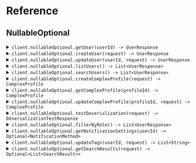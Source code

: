 # Reference
## NullableOptional
<details><summary><code>client.nullableOptional.getUser(userId) -> UserResponse</code></summary>
<dl>
<dd>

#### 📝 Description

<dl>
<dd>

<dl>
<dd>

Get a user by ID
</dd>
</dl>
</dd>
</dl>

#### 🔌 Usage

<dl>
<dd>

<dl>
<dd>

```java
client.nullableOptional().getUser("userId");
```
</dd>
</dl>
</dd>
</dl>

#### ⚙️ Parameters

<dl>
<dd>

<dl>
<dd>

**userId:** `String` 
    
</dd>
</dl>
</dd>
</dl>


</dd>
</dl>
</details>

<details><summary><code>client.nullableOptional.createUser(request) -> UserResponse</code></summary>
<dl>
<dd>

#### 📝 Description

<dl>
<dd>

<dl>
<dd>

Create a new user
</dd>
</dl>
</dd>
</dl>

#### 🔌 Usage

<dl>
<dd>

<dl>
<dd>

```java
client.nullableOptional().createUser(
    CreateUserRequest
        .builder()
        .username("username")
        .email("email")
        .phone("phone")
        .address(
            Address
                .builder()
                .street("street")
                .zipCode("zipCode")
                .city("city")
                .state("state")
                .country("country")
                .buildingId("buildingId")
                .tenantId("tenantId")
                .build()
        )
        .build()
);
```
</dd>
</dl>
</dd>
</dl>

#### ⚙️ Parameters

<dl>
<dd>

<dl>
<dd>

**request:** `CreateUserRequest` 
    
</dd>
</dl>
</dd>
</dl>


</dd>
</dl>
</details>

<details><summary><code>client.nullableOptional.updateUser(userId, request) -> UserResponse</code></summary>
<dl>
<dd>

#### 📝 Description

<dl>
<dd>

<dl>
<dd>

Update a user (partial update)
</dd>
</dl>
</dd>
</dl>

#### 🔌 Usage

<dl>
<dd>

<dl>
<dd>

```java
client.nullableOptional().updateUser(
    "userId",
    UpdateUserRequest
        .builder()
        .username("username")
        .email("email")
        .phone("phone")
        .address(
            Address
                .builder()
                .street("street")
                .zipCode("zipCode")
                .city("city")
                .state("state")
                .country("country")
                .buildingId("buildingId")
                .tenantId("tenantId")
                .build()
        )
        .build()
);
```
</dd>
</dl>
</dd>
</dl>

#### ⚙️ Parameters

<dl>
<dd>

<dl>
<dd>

**userId:** `String` 
    
</dd>
</dl>

<dl>
<dd>

**request:** `UpdateUserRequest` 
    
</dd>
</dl>
</dd>
</dl>


</dd>
</dl>
</details>

<details><summary><code>client.nullableOptional.listUsers() -> List&lt;UserResponse&gt;</code></summary>
<dl>
<dd>

#### 📝 Description

<dl>
<dd>

<dl>
<dd>

List all users
</dd>
</dl>
</dd>
</dl>

#### 🔌 Usage

<dl>
<dd>

<dl>
<dd>

```java
client.nullableOptional().listUsers(
    ListUsersRequest
        .builder()
        .limit(1)
        .offset(1)
        .includeDeleted(true)
        .sortBy("sortBy")
        .build()
);
```
</dd>
</dl>
</dd>
</dl>

#### ⚙️ Parameters

<dl>
<dd>

<dl>
<dd>

**limit:** `Optional<Integer>` 
    
</dd>
</dl>

<dl>
<dd>

**offset:** `Optional<Integer>` 
    
</dd>
</dl>

<dl>
<dd>

**includeDeleted:** `Optional<Boolean>` 
    
</dd>
</dl>

<dl>
<dd>

**sortBy:** `Optional<String>` 
    
</dd>
</dl>
</dd>
</dl>


</dd>
</dl>
</details>

<details><summary><code>client.nullableOptional.searchUsers() -> List&lt;UserResponse&gt;</code></summary>
<dl>
<dd>

#### 📝 Description

<dl>
<dd>

<dl>
<dd>

Search users
</dd>
</dl>
</dd>
</dl>

#### 🔌 Usage

<dl>
<dd>

<dl>
<dd>

```java
client.nullableOptional().searchUsers(
    SearchUsersRequest
        .builder()
        .query("query")
        .department("department")
        .role("role")
        .isActive(true)
        .build()
);
```
</dd>
</dl>
</dd>
</dl>

#### ⚙️ Parameters

<dl>
<dd>

<dl>
<dd>

**query:** `String` 
    
</dd>
</dl>

<dl>
<dd>

**department:** `Optional<String>` 
    
</dd>
</dl>

<dl>
<dd>

**role:** `Optional<String>` 
    
</dd>
</dl>

<dl>
<dd>

**isActive:** `Optional<Boolean>` 
    
</dd>
</dl>
</dd>
</dl>


</dd>
</dl>
</details>

<details><summary><code>client.nullableOptional.createComplexProfile(request) -> ComplexProfile</code></summary>
<dl>
<dd>

#### 📝 Description

<dl>
<dd>

<dl>
<dd>

Create a complex profile to test nullable enums and unions
</dd>
</dl>
</dd>
</dl>

#### 🔌 Usage

<dl>
<dd>

<dl>
<dd>

```java
client.nullableOptional().createComplexProfile(
    ComplexProfile
        .builder()
        .id("id")
        .nullableRole(UserRole.ADMIN)
        .optionalRole(UserRole.ADMIN)
        .optionalNullableRole(UserRole.ADMIN)
        .nullableStatus(UserStatus.ACTIVE)
        .optionalStatus(UserStatus.ACTIVE)
        .optionalNullableStatus(UserStatus.ACTIVE)
        .nullableNotification(
            NotificationMethod.email(
                EmailNotification
                    .builder()
                    .emailAddress("emailAddress")
                    .subject("subject")
                    .htmlContent("htmlContent")
                    .build()
            )
        )
        .optionalNotification(
            NotificationMethod.email(
                EmailNotification
                    .builder()
                    .emailAddress("emailAddress")
                    .subject("subject")
                    .htmlContent("htmlContent")
                    .build()
            )
        )
        .optionalNullableNotification(
            NotificationMethod.email(
                EmailNotification
                    .builder()
                    .emailAddress("emailAddress")
                    .subject("subject")
                    .htmlContent("htmlContent")
                    .build()
            )
        )
        .nullableSearchResult(
            SearchResult.user(
                UserResponse
                    .builder()
                    .id("id")
                    .username("username")
                    .createdAt(OffsetDateTime.parse("2024-01-15T09:30:00Z"))
                    .email("email")
                    .phone("phone")
                    .updatedAt(OffsetDateTime.parse("2024-01-15T09:30:00Z"))
                    .address(
                        Address
                            .builder()
                            .street("street")
                            .zipCode("zipCode")
                            .city("city")
                            .state("state")
                            .country("country")
                            .buildingId("buildingId")
                            .tenantId("tenantId")
                            .build()
                    )
                    .build()
            )
        )
        .optionalSearchResult(
            SearchResult.user(
                UserResponse
                    .builder()
                    .id("id")
                    .username("username")
                    .createdAt(OffsetDateTime.parse("2024-01-15T09:30:00Z"))
                    .email("email")
                    .phone("phone")
                    .updatedAt(OffsetDateTime.parse("2024-01-15T09:30:00Z"))
                    .address(
                        Address
                            .builder()
                            .street("street")
                            .zipCode("zipCode")
                            .city("city")
                            .state("state")
                            .country("country")
                            .buildingId("buildingId")
                            .tenantId("tenantId")
                            .build()
                    )
                    .build()
            )
        )
        .nullableArray(
            new ArrayList<String>(
                Arrays.asList("nullableArray", "nullableArray")
            )
        )
        .optionalArray(
            new ArrayList<String>(
                Arrays.asList("optionalArray", "optionalArray")
            )
        )
        .optionalNullableArray(
            new ArrayList<String>(
                Arrays.asList("optionalNullableArray", "optionalNullableArray")
            )
        )
        .nullableListOfNullables(
            new ArrayList<Optional<String>>(
                Arrays.asList("nullableListOfNullables", "nullableListOfNullables")
            )
        )
        .nullableMapOfNullables(
            new HashMap<String, Optional<Address>>() {{
                put("nullableMapOfNullables", Optional.of(
                    Address
                        .builder()
                        .street("street")
                        .zipCode("zipCode")
                        .city(Optional.of("city"))
                        .state(Optional.of("state"))
                        .country(Optional.of("country"))
                        .buildingId(Optional.of("buildingId"))
                        .tenantId(Optional.of("tenantId"))
                        .build()
                ));
            }}
        )
        .nullableListOfUnions(
            new ArrayList<NotificationMethod>(
                Arrays.asList(
                    NotificationMethod.email(
                        EmailNotification
                            .builder()
                            .emailAddress("emailAddress")
                            .subject("subject")
                            .htmlContent("htmlContent")
                            .build()
                    ),
                    NotificationMethod.email(
                        EmailNotification
                            .builder()
                            .emailAddress("emailAddress")
                            .subject("subject")
                            .htmlContent("htmlContent")
                            .build()
                    )
                )
            )
        )
        .optionalMapOfEnums(
            new HashMap<String, UserRole>() {{
                put("optionalMapOfEnums", UserRole.ADMIN);
            }}
        )
        .build()
);
```
</dd>
</dl>
</dd>
</dl>

#### ⚙️ Parameters

<dl>
<dd>

<dl>
<dd>

**request:** `ComplexProfile` 
    
</dd>
</dl>
</dd>
</dl>


</dd>
</dl>
</details>

<details><summary><code>client.nullableOptional.getComplexProfile(profileId) -> ComplexProfile</code></summary>
<dl>
<dd>

#### 📝 Description

<dl>
<dd>

<dl>
<dd>

Get a complex profile by ID
</dd>
</dl>
</dd>
</dl>

#### 🔌 Usage

<dl>
<dd>

<dl>
<dd>

```java
client.nullableOptional().getComplexProfile("profileId");
```
</dd>
</dl>
</dd>
</dl>

#### ⚙️ Parameters

<dl>
<dd>

<dl>
<dd>

**profileId:** `String` 
    
</dd>
</dl>
</dd>
</dl>


</dd>
</dl>
</details>

<details><summary><code>client.nullableOptional.updateComplexProfile(profileId, request) -> ComplexProfile</code></summary>
<dl>
<dd>

#### 📝 Description

<dl>
<dd>

<dl>
<dd>

Update complex profile to test nullable field updates
</dd>
</dl>
</dd>
</dl>

#### 🔌 Usage

<dl>
<dd>

<dl>
<dd>

```java
client.nullableOptional().updateComplexProfile(
    "profileId",
    UpdateComplexProfileRequest
        .builder()
        .nullableRole(UserRole.ADMIN)
        .nullableStatus(UserStatus.ACTIVE)
        .nullableNotification(
            NotificationMethod.email(
                EmailNotification
                    .builder()
                    .emailAddress("emailAddress")
                    .subject("subject")
                    .htmlContent("htmlContent")
                    .build()
            )
        )
        .nullableSearchResult(
            SearchResult.user(
                UserResponse
                    .builder()
                    .id("id")
                    .username("username")
                    .createdAt(OffsetDateTime.parse("2024-01-15T09:30:00Z"))
                    .email("email")
                    .phone("phone")
                    .updatedAt(OffsetDateTime.parse("2024-01-15T09:30:00Z"))
                    .address(
                        Address
                            .builder()
                            .street("street")
                            .zipCode("zipCode")
                            .city("city")
                            .state("state")
                            .country("country")
                            .buildingId("buildingId")
                            .tenantId("tenantId")
                            .build()
                    )
                    .build()
            )
        )
        .nullableArray(
            new ArrayList<String>(
                Arrays.asList("nullableArray", "nullableArray")
            )
        )
        .build()
);
```
</dd>
</dl>
</dd>
</dl>

#### ⚙️ Parameters

<dl>
<dd>

<dl>
<dd>

**profileId:** `String` 
    
</dd>
</dl>

<dl>
<dd>

**nullableRole:** `Optional<UserRole>` 
    
</dd>
</dl>

<dl>
<dd>

**nullableStatus:** `Optional<UserStatus>` 
    
</dd>
</dl>

<dl>
<dd>

**nullableNotification:** `Optional<NotificationMethod>` 
    
</dd>
</dl>

<dl>
<dd>

**nullableSearchResult:** `Optional<SearchResult>` 
    
</dd>
</dl>

<dl>
<dd>

**nullableArray:** `Optional<List<String>>` 
    
</dd>
</dl>
</dd>
</dl>


</dd>
</dl>
</details>

<details><summary><code>client.nullableOptional.testDeserialization(request) -> DeserializationTestResponse</code></summary>
<dl>
<dd>

#### 📝 Description

<dl>
<dd>

<dl>
<dd>

Test endpoint for validating null deserialization
</dd>
</dl>
</dd>
</dl>

#### 🔌 Usage

<dl>
<dd>

<dl>
<dd>

```java
client.nullableOptional().testDeserialization(
    DeserializationTestRequest
        .builder()
        .requiredString("requiredString")
        .nullableString("nullableString")
        .optionalString("optionalString")
        .optionalNullableString("optionalNullableString")
        .nullableEnum(UserRole.ADMIN)
        .optionalEnum(UserStatus.ACTIVE)
        .nullableUnion(
            NotificationMethod.email(
                EmailNotification
                    .builder()
                    .emailAddress("emailAddress")
                    .subject("subject")
                    .htmlContent("htmlContent")
                    .build()
            )
        )
        .optionalUnion(
            SearchResult.user(
                UserResponse
                    .builder()
                    .id("id")
                    .username("username")
                    .createdAt(OffsetDateTime.parse("2024-01-15T09:30:00Z"))
                    .email("email")
                    .phone("phone")
                    .updatedAt(OffsetDateTime.parse("2024-01-15T09:30:00Z"))
                    .address(
                        Address
                            .builder()
                            .street("street")
                            .zipCode("zipCode")
                            .city("city")
                            .state("state")
                            .country("country")
                            .buildingId("buildingId")
                            .tenantId("tenantId")
                            .build()
                    )
                    .build()
            )
        )
        .nullableList(
            new ArrayList<String>(
                Arrays.asList("nullableList", "nullableList")
            )
        )
        .nullableMap(
            new HashMap<String, Integer>() {{
                put("nullableMap", 1);
            }}
        )
        .nullableObject(
            Address
                .builder()
                .street("street")
                .zipCode("zipCode")
                .city("city")
                .state("state")
                .country("country")
                .buildingId("buildingId")
                .tenantId("tenantId")
                .build()
        )
        .optionalObject(
            Organization
                .builder()
                .id("id")
                .name("name")
                .domain("domain")
                .employeeCount(1)
                .build()
        )
        .build()
);
```
</dd>
</dl>
</dd>
</dl>

#### ⚙️ Parameters

<dl>
<dd>

<dl>
<dd>

**request:** `DeserializationTestRequest` 
    
</dd>
</dl>
</dd>
</dl>


</dd>
</dl>
</details>

<details><summary><code>client.nullableOptional.filterByRole() -> List&lt;UserResponse&gt;</code></summary>
<dl>
<dd>

#### 📝 Description

<dl>
<dd>

<dl>
<dd>

Filter users by role with nullable enum
</dd>
</dl>
</dd>
</dl>

#### 🔌 Usage

<dl>
<dd>

<dl>
<dd>

```java
client.nullableOptional().filterByRole(
    FilterByRoleRequest
        .builder()
        .role(UserRole.ADMIN)
        .status(UserStatus.ACTIVE)
        .secondaryRole(UserRole.ADMIN)
        .build()
);
```
</dd>
</dl>
</dd>
</dl>

#### ⚙️ Parameters

<dl>
<dd>

<dl>
<dd>

**role:** `Optional<UserRole>` 
    
</dd>
</dl>

<dl>
<dd>

**status:** `Optional<UserStatus>` 
    
</dd>
</dl>

<dl>
<dd>

**secondaryRole:** `Optional<UserRole>` 
    
</dd>
</dl>
</dd>
</dl>


</dd>
</dl>
</details>

<details><summary><code>client.nullableOptional.getNotificationSettings(userId) -> Optional&lt;NotificationMethod&gt;</code></summary>
<dl>
<dd>

#### 📝 Description

<dl>
<dd>

<dl>
<dd>

Get notification settings which may be null
</dd>
</dl>
</dd>
</dl>

#### 🔌 Usage

<dl>
<dd>

<dl>
<dd>

```java
client.nullableOptional().getNotificationSettings("userId");
```
</dd>
</dl>
</dd>
</dl>

#### ⚙️ Parameters

<dl>
<dd>

<dl>
<dd>

**userId:** `String` 
    
</dd>
</dl>
</dd>
</dl>


</dd>
</dl>
</details>

<details><summary><code>client.nullableOptional.updateTags(userId, request) -> List&lt;String&gt;</code></summary>
<dl>
<dd>

#### 📝 Description

<dl>
<dd>

<dl>
<dd>

Update tags to test array handling
</dd>
</dl>
</dd>
</dl>

#### 🔌 Usage

<dl>
<dd>

<dl>
<dd>

```java
client.nullableOptional().updateTags(
    "userId",
    UpdateTagsRequest
        .builder()
        .tags(
            new ArrayList<String>(
                Arrays.asList("tags", "tags")
            )
        )
        .categories(
            new ArrayList<String>(
                Arrays.asList("categories", "categories")
            )
        )
        .labels(
            new ArrayList<String>(
                Arrays.asList("labels", "labels")
            )
        )
        .build()
);
```
</dd>
</dl>
</dd>
</dl>

#### ⚙️ Parameters

<dl>
<dd>

<dl>
<dd>

**userId:** `String` 
    
</dd>
</dl>

<dl>
<dd>

**tags:** `Optional<List<String>>` 
    
</dd>
</dl>

<dl>
<dd>

**categories:** `Optional<List<String>>` 
    
</dd>
</dl>

<dl>
<dd>

**labels:** `Optional<List<String>>` 
    
</dd>
</dl>
</dd>
</dl>


</dd>
</dl>
</details>

<details><summary><code>client.nullableOptional.getSearchResults(request) -> Optional&lt;List&lt;SearchResult&gt;&gt;</code></summary>
<dl>
<dd>

#### 📝 Description

<dl>
<dd>

<dl>
<dd>

Get search results with nullable unions
</dd>
</dl>
</dd>
</dl>

#### 🔌 Usage

<dl>
<dd>

<dl>
<dd>

```java
client.nullableOptional().getSearchResults(
    SearchRequest
        .builder()
        .query("query")
        .filters(
            new HashMap<String, Optional<String>>() {{
                put("filters", Optional.of("filters"));
            }}
        )
        .includeTypes(
            new ArrayList<String>(
                Arrays.asList("includeTypes", "includeTypes")
            )
        )
        .build()
);
```
</dd>
</dl>
</dd>
</dl>

#### ⚙️ Parameters

<dl>
<dd>

<dl>
<dd>

**query:** `String` 
    
</dd>
</dl>

<dl>
<dd>

**filters:** `Optional<Map<String, Optional<String>>>` 
    
</dd>
</dl>

<dl>
<dd>

**includeTypes:** `Optional<List<String>>` 
    
</dd>
</dl>
</dd>
</dl>


</dd>
</dl>
</details>
